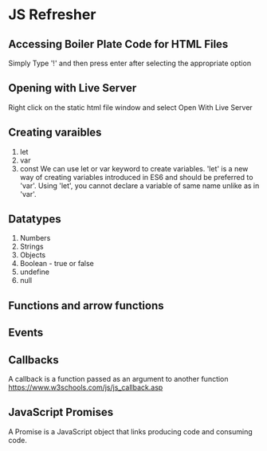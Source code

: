 # JS Refresher

## Accessing Boiler Plate Code for HTML Files
Simply Type '!' and then press enter after selecting the appropriate option

## Opening with Live Server
Right click on the static html file window and select Open With Live Server

## Creating varaibles
1. let
2. var
3. const
We can use let or var keyword to create variables. 'let' is a new way of creating variables introduced in ES6 and should be preferred to 'var'. Using 'let', you cannot declare a variable of same name unlike as in 'var'.

## Datatypes
1. Numbers
2. Strings
3. Objects
4. Boolean - true or false
5. undefine
6. null

## Functions and arrow functions

## Events

## Callbacks
A callback is a function passed as an argument to another function  
https://www.w3schools.com/js/js_callback.asp

## JavaScript Promises
A Promise is a JavaScript object that links producing code and consuming code.
